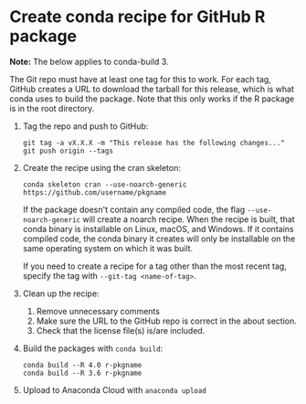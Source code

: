 # Create conda recipe for GitHub R package

**Note:** The below applies to conda-build 3.

The Git repo must have at least one tag for this to work. For each tag, GitHub
creates a URL to download the tarball for this release, which is what conda uses
to build the package. Note that this only works if the R package is in the root
directory.

1. Tag the repo and push to GitHub:

    ```
    git tag -a vX.X.X -m "This release has the following changes..."
    git push origin --tags
    ```

1. Create the recipe using the cran skeleton:

    ```
    conda skeleton cran --use-noarch-generic https://github.com/username/pkgname
    ```

    If the package doesn't contain any compiled code, the flag
    `--use-noarch-generic` will create a noarch recipe. When the recipe is
    built, that conda binary is installable on Linux, macOS, and Windows. If it
    contains compiled code, the conda binary it creates will only be installable
    on the same operating system on which it was built.

    If you need to create a recipe for a tag other than the most recent tag,
    specify the tag with `--git-tag <name-of-tag>`.

1. Clean up the recipe:

    1) Remove unnecessary comments
    1) Make sure the URL to the GitHub repo is correct in the about section.
    1) Check that the license file(s) is/are included.

1. Build the packages with `conda build`:

    ```
    conda build --R 4.0 r-pkgname
    conda build --R 3.6 r-pkgname
    ```

1. Upload to Anaconda Cloud with `anaconda upload`
